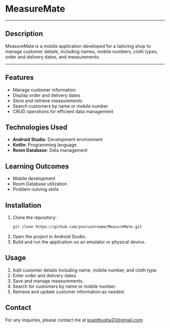 # MeasureMate

---

## Description
MeasureMate is a mobile application developed for a tailoring shop to manage customer details, including names, mobile numbers, cloth types, order and delivery dates, and measurements.

---

## Features
- Manage customer information
- Display order and delivery dates
- Store and retrieve measurements
- Search customers by name or mobile number
- CRUD operations for efficient data management

## Technologies Used
- **Android Studio**: Development environment
- **Kotlin**: Programming language
- **Room Database**: Data management

## Learning Outcomes
- Mobile development
- Room Database utilization
- Problem-solving skills

## Installation
1. Clone the repository:
    ```bash
    git clone https://github.com/yourusername/MeasureMate.git
    ```
2. Open the project in Android Studio.
3. Build and run the application on an emulator or physical device.

## Usage
1. Add customer details including name, mobile number, and cloth type.
2. Enter order and delivery dates.
3. Save and manage measurements.
4. Search for customers by name or mobile number.
5. Retrieve and update customer information as needed.

## Contact
For any inquiries, please contact me at ksanthusha20@gmail.com


